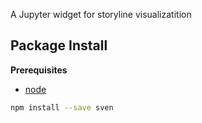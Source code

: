 A Jupyter widget for storyline visualizatition

Package Install
---------------

**Prerequisites**
- [node](http://nodejs.org/)

```bash
npm install --save sven
```

